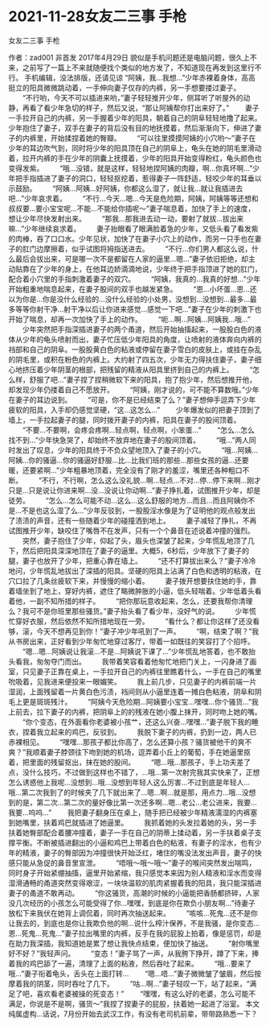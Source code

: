 # 2021-11-28女友二三事 手枪



女友二三事 手枪



作者：zad001 非首发 2017年4月29日
貌似是手机问题还是电脑问题，很久上不来，之前写了一篇上不来就随便找个类似的地方发了，不知道现在再发到这里行不行。 手机编辑，没法排版，还请见谅
“阿姨，我…我想…”少年赤裸着身体，高高挺立的阳具微微跳动着，一手伸向妻子仅存的内裤，另一手想要搂过妻子。 　　“不行哟，今天不可以插进来哟，”妻子轻轻推开少年，侧耳听了听屋外的动静，再看了看少年急切的样子，然后又说，“那让阿姨帮你打出来好了。” 　　妻子一手拉开自己的内裤，另一手握着少年的阳具，朝着自己的阴阜轻轻地撸了起来。少年抱住了妻子，双手在妻子的背后没有目的地抚摸着，然后渐渐向下，伸进了妻子的内裤里，开始揉捏着她的臀瓣。 　　“可以往里摸摸阿姨的小穴哟～”妻子在少年的耳边吹气到，同时将少年的阳具顶在自己的阴阜上，龟头在她的阴毛里滑动着，拉开内裤的手在少年的阴囊上抚摸着，少年的阳具开始变得粉红，龟头颜色也变得发紫。 　　“哦…没错，就是这样，轻轻地捏阿姨的肉瓣，啊…你真坏啊…”少年把手指插进了妻子的洞口，轻轻抠挖着，惹得妻子一阵舒适，轻咬少年的耳垂以示鼓励。 　　“阿姨…阿姨…好阿姨，你都这么湿了，就让我…就让我插进去吧…”少年哀求着。 　　“不行…今天…嗯…今天是危险期，阿姨，阿姨等等还想和叔叔要…要小宝宝呢…不能…不能给你插呢～”妻子喘息着，加快了手上的速度，想让少年尽快发射出来。 　　“那我…那我进去动一动，要射了就拔…拔出来嘛…”少年继续哀求着。 　　妻子抬眼看了眼满脸着急的少年，又低头看了看发紫的肉棒，吞了口口水。少年见状，加快了在妻子小穴上的动作，而另一只手也在妻子的肛门边摩擦着，似乎试图将拇指送进去。 　　“不行…你们男人都这么说，什么最后会拔出来，可是哪一次不是都留在人家的逼里…嗯…”妻子依旧拒绝，却主动贴靠在了少年的身上，在他耳边娇滴滴地说，少年终于把手指顶进了她的肛门，配合着小穴里的手指刺激着妻子的双穴。 　　“阿姨，我真的…我真的好想…”少年开始粗重地喘息起来，在妻子股间的双手也越发紧急。 　　“恩…小坏蛋…恩…还以为你是…你是没什么经验的…没什么经验的小处男，没想到…没想到…最多…最多等等你射干净…射干净以后让你进来感觉…感觉一下吧…”妻子在少年的刺激下也开始了喘息，却再一次加快了手上的动作。 　　“呃…啊…阿姨…阿姨我…哦…” 　　少年突然把手指深插进妻子的两个甬道，然后开始抽搐起来，一股股白色的液体从少年的龟头喷射而出，妻子忙压低少年阳具的角度，让喷射的液体奔向内裤的裆部和自己的阴阜。一股股黄白色的粘液或停留在妻子雪白的皮肤上，或挂在杂乱的阴毛里，或积在粉色的内裤上。大约射了四五次，少年无力得扶住妻子，妻子细心地挤压着少年阴茎的根部，把残留的精液从阳具里挤到自己的内裤上。 　　“怎么样，舒服了吧…”妻子捏了捏稍微软下来的阳具，抱了抱少年，然后想推开他，却发现少年仍搂着自己不愿放开。 　　“阿姨，刚才说的，可不能不算数哦。”少年在妻子的耳边说到。 　　“可是，你不是已经结束了么？”妻子想伸手逗弄下少年疲软的阳具，入手却仍感觉坚硬，“这…这怎么…” 　　少年爆发似的把妻子顶到了墙上，一手拉起妻子的腿，同时拨开妻子的内裤，阳具在妻子的股间顶着。 　　“不要…不要啊，会疼会疼啊…轻点啊，轻点啊，小笨蛋…” 　　“怎么…怎么找不到…”少年快急哭了，却始终不放弃地在妻子的股间顶着。 　　“哦…”两人同时发出了叹息，少年的阳具终于不负众望地顶入了妻子的小穴。 　　“哦…阿姨…阿姨…你的骚逼…你的骚逼好舒服…比…比我们班的那些…那些女孩的逼…还要暖，还要紧啊…”少年粗暴地顶着，完全没有了刚才的羞涩，嘴里还各种粗口不断。 　　“不行，不行啊，怎么这么没礼貌…啊…轻点…不对…停…停下来啊…刚才只是…只是说让你进来啊…没…没说让你动啊…”妻子挣扎着，试图推开少年，却是徒劳。 　　“怎么…怎么可能不动…这么…这么舒服的地方…而且…而且阿姨你不是…不是也这么湿了么…”少年反驳到，一股股淫水像是为了证明他的观点般发出了渍渍的声音，还有一些随着少年的碰撞洒到地上。 　　妻子减轻了挣扎，不再试图推开少年，缺咬住了嘴唇不在发声，只有一个个鼻音在述说着冲撞的强烈。 　　突然，妻子抱住了少年，仰起了头，眉头也深皱了起来，少年慌乱地顶了几下，然后把阳具深深地顶在了妻子的逼里。大概5，6秒后，少年放下了妻子的腿，妻子也放开了少年，把重心靠在墙上。 　　“还不打算拔出来么？”妻子冷冷地问，少年慌乱地拔出了深插的阳具。坚硬的阳具上沾满了白色和透明的粘液，在穴口拉了几条丝疲软下来，并慢慢的缩小着。 　　妻子拨开想要扶住她的手，靠着墙坐到了地上，穿好内裤，遮住了略微肿胀的小逼，低头轻喘着。少年低着头看着他，一副不知所措的样子。 　　“把你那玩意收起来，怎么，还要我帮你清理么？我可不是你班里那些骚货。”妻子抬头看了看少年，没好气的说。 　　少年慌忙穿好衣服，然后依然不知所措地现在一旁。 　　“看什么？都让你这样了还没看够，滚，今天不想再见到你！”妻子冲少年吼到了一声。 　　“啊，结束了啊？”我从书房出来，正好看到少年匆忙地穿过客厅，带着一如既往的笑容打了个招呼。 　　“嗯…嗯…阿姨说让我滚…不是…阿姨说下课了…”少年慌乱地答着，也不敢抬头看我，匆匆夺门而出。 　　我带着笑容看着他匆忙地把门关上，一闪身进了画室，只见妻子正靠在桌上，一手拉开自己的内裤往里瞧着什么，一手在自己的嘴里吮吸着，见我进来便投来一眼媚笑。 　　我上前几步，只见妻子的内裤前端一片湿润，上面残留着一片黄白色污渍，裆间则从小逼里连着一摊白色粘液，阴阜和阴毛上更是斑斑残汁。 　　“阿姨今天危险期…阿姨要小宝宝…嘿嘿…你个骚货…”我上前去，拉下妻子的内裤，把阴阜上的的残液在她小腹上抹开，同时吻上她的嘴。 　　“你个变态，在外面看你老婆被小孩艹，还这么兴奋…嘿嘿…”妻子脱下我的睡衣，捏着我立起来的鸡巴，反驳到。 　　我脱下妻子的内裤，扔到一边，两人已赤裸相见。 　　“嘿嘿…那孩子都比你高了，怎么还算小孩？骚货被他干的爽不爽？”我顺着妻子脖颈往下吻到她的机场，逗弄着小丘上的葡萄，手在她逼里抠着，把里面的残留抠出，抹在她的股间。 　　“嗯…哦…那孩子，手上功夫差了点，没什么技巧，不过做到这样也不错了，…哦…第一次射完我其实快来了，正想怎么诱惑他上我呢…没想到…哦…没想到年轻人这么厉害…不过到底是年轻人…哦…第二次我到了的时候夹了几下就出来了…嗯…啊…就是那，用点力…哦…没想到的是，第二次…第二次的量好像比第一次还多啊…嗯…老公…老公进来，我要…我要…呜呜…” 　　我把妻子翻身压在桌上，随手把已经被少年精液濡湿的内裤塞到她嘴里，扶着鸡巴就插进了她逼里。 　　我抓着她的头发拉着她的头，另一手扶着她臀部配合着腰冲撞着，妻子一手在自己的阴蒂上揉动着，另一手扶着桌子支撑平衡。不断被插进翻出的小逼和鸡巴上带着白色的粘液，有妻子的淫水，也有少年的精液，妻子的臀部因为冲撞很快开始泛红，堵住的嘴没法发出声音，妻子的快感只能从急促的鼻音里宣泄。 　　“唔哦～哦～哦～”妻子的喉间突然发出喘鸣，同时身子开始紧绷抽搐，逼里开始紧缩，我只感觉本来因为别人精液和淫水而变得湿滑通畅的甬道突然变得艰涩，一块块温软的肌肉紧握着我的阳具，我只能深插进妻子的甬道不敢再动。 　　“你这骚货，高潮的时候的小逼能把香肠都挤碎，人家没几次经历的小孩怎么可能受得了你…嘿嘿，到底是你在欺负小朋友啊…”待妻子放松下来我伏在她背上调侃着，同时再次抽送起来。 　　“咳咳…死鬼…还不是你让我去的，到底也是你让我欺负他的啊…说什么榨汁保养，不是我骚，是你变态…恩…死鬼…死鬼…”妻子拉出嘴里的内裤，反手在我的屁股上拍着，像是惩罚，却是在助力我深插，我知道她是累了想让我快点结束，便加快了抽送。 　　“射你嘴里好不好？”我轻声问。 　　“变态！”妻子骂了一声，从我胯下挣开，蹲了下来，捧着我的鸡巴舔了一遍，清理了上面的粘液，然后吞吐了起来。 　　“哦…要来了哦…”妻子衔着龟头，舌头在上面打转… 　　“嗯…唔…”妻子微微皱了皱眉，然后按摩着我的阴茎，同时吞吐了几下。 　　“咕…啊…”妻子轻叹一下，站了起来，“满足了吧，喜欢看老婆被操的死变态！” 　　“嘿嘿，有这么好的老婆，怎么可能不满足，你说是不是啊，骚货～”我捏了捏妻子的屁股，扶着她一起进了浴室。
本文纯属虚构…话说，7月份开始去武汉工作，有没有老司机前辈，带带路熟悉一下？




